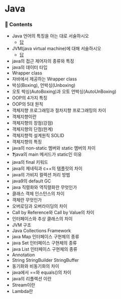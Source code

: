 # Java

### 📖 Contents

- Java 언어의 특징을 아는 대로 서술하시오
  - [답](https://github.com/kimho1wq/TIL/blob/main/Java/00.자바(Java).md#Java-언어의-특징)
- JVM(java virtual machine)에 대해 서술하시오
  - [답](https://github.com/kimho1wq/TIL/blob/main/Java/00.자바(Java).md#java-virtual-machine)
- java의 접근 제어자의 종류와 특징
- java의 데이터 타입
- Wrapper class
- 자바에서 제공하는 Wrapper class
- 박싱(Boxing), 언박싱(Unboxing)
- 오토 박싱(AutoBoxing)과 오토 언박싱(AutoUnBoxing)
- OOP의 4가지 특징
- OOP의 5대 원칙
- 객체지향 프로그래밍과 절차지향 프로그래밍의 차이
- 객체지향이란
- 객체지향의 장점(강점)
- 객체지향의 단점(한계)
- 객체지향적 설계원칙 SOLID
- 객체지향의 특징
- java의 non-static 멤버와 static 멤버의 차이
- ❓java의 main 메서드가 static인 이유
- java의 final 키워드
- java의 제네릭과 c++의 템플릿의 차이
- java의 가비지 컬렉션 처리 방법
- java9의 default GC
- java 직렬화와 역직렬화란 무엇인가
- 클래스 객체 인스턴스의 차이
- 객체란 무엇인가
- 오버로딩과 오버라이딩의 차이
- Call by Reference와 Call by Value의 차이
- 인터페이스와 추상 클래스의 차이
- JVM 구조
- Java Collections Framework
- java Map 인터페이스 구현체의 종류
- java Set 인터페이스 구현체의 종류
- java List 인터페이스 구현체의 종류
- Annotation
- String StringBuilder StringBuffer
- 동기화와 비동기화의 차이
- java에서 ==와 equals()의 차이
- java의 리플렉션 이란
- Stream이란
- Lambda란